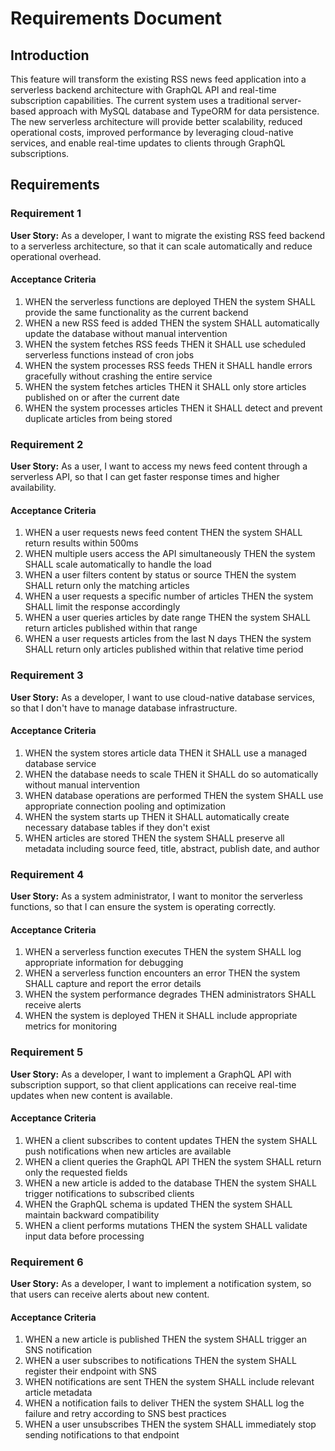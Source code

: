 # Requirements Document

## Introduction

This feature will transform the existing RSS news feed application into a serverless backend architecture with GraphQL API and real-time subscription capabilities. The current system uses a traditional server-based approach with MySQL database and TypeORM for data persistence. The new serverless architecture will provide better scalability, reduced operational costs, improved performance by leveraging cloud-native services, and enable real-time updates to clients through GraphQL subscriptions.

## Requirements

### Requirement 1

**User Story:** As a developer, I want to migrate the existing RSS feed backend to a serverless architecture, so that it can scale automatically and reduce operational overhead.

#### Acceptance Criteria

1. WHEN the serverless functions are deployed THEN the system SHALL provide the same functionality as the current backend
2. WHEN a new RSS feed is added THEN the system SHALL automatically update the database without manual intervention
3. WHEN the system fetches RSS feeds THEN it SHALL use scheduled serverless functions instead of cron jobs
4. WHEN the system processes RSS feeds THEN it SHALL handle errors gracefully without crashing the entire service
5. WHEN the system fetches articles THEN it SHALL only store articles published on or after the current date
6. WHEN the system processes articles THEN it SHALL detect and prevent duplicate articles from being stored

### Requirement 2

**User Story:** As a user, I want to access my news feed content through a serverless API, so that I can get faster response times and higher availability.

#### Acceptance Criteria

1. WHEN a user requests news feed content THEN the system SHALL return results within 500ms
2. WHEN multiple users access the API simultaneously THEN the system SHALL scale automatically to handle the load
3. WHEN a user filters content by status or source THEN the system SHALL return only the matching articles
4. WHEN a user requests a specific number of articles THEN the system SHALL limit the response accordingly
5. WHEN a user queries articles by date range THEN the system SHALL return articles published within that range
6. WHEN a user requests articles from the last N days THEN the system SHALL return only articles published within that relative time period

### Requirement 3

**User Story:** As a developer, I want to use cloud-native database services, so that I don't have to manage database infrastructure.

#### Acceptance Criteria

1. WHEN the system stores article data THEN it SHALL use a managed database service
2. WHEN the database needs to scale THEN it SHALL do so automatically without manual intervention
3. WHEN database operations are performed THEN the system SHALL use appropriate connection pooling and optimization
4. WHEN the system starts up THEN it SHALL automatically create necessary database tables if they don't exist
5. WHEN articles are stored THEN the system SHALL preserve all metadata including source feed, title, abstract, publish date, and author

### Requirement 4

**User Story:** As a system administrator, I want to monitor the serverless functions, so that I can ensure the system is operating correctly.

#### Acceptance Criteria

1. WHEN a serverless function executes THEN the system SHALL log appropriate information for debugging
2. WHEN a serverless function encounters an error THEN the system SHALL capture and report the error details
3. WHEN the system performance degrades THEN administrators SHALL receive alerts
4. WHEN the system is deployed THEN it SHALL include appropriate metrics for monitoring

### Requirement 5

**User Story:** As a developer, I want to implement a GraphQL API with subscription support, so that client applications can receive real-time updates when new content is available.

#### Acceptance Criteria

1. WHEN a client subscribes to content updates THEN the system SHALL push notifications when new articles are available
2. WHEN a client queries the GraphQL API THEN the system SHALL return only the requested fields
3. WHEN a new article is added to the database THEN the system SHALL trigger notifications to subscribed clients
4. WHEN the GraphQL schema is updated THEN the system SHALL maintain backward compatibility
5. WHEN a client performs mutations THEN the system SHALL validate input data before processing

### Requirement 6

**User Story:** As a developer, I want to implement a notification system, so that users can receive alerts about new content.

#### Acceptance Criteria

1. WHEN a new article is published THEN the system SHALL trigger an SNS notification
2. WHEN a user subscribes to notifications THEN the system SHALL register their endpoint with SNS
3. WHEN notifications are sent THEN the system SHALL include relevant article metadata
4. WHEN a notification fails to deliver THEN the system SHALL log the failure and retry according to SNS best practices
5. WHEN a user unsubscribes THEN the system SHALL immediately stop sending notifications to that endpoint
